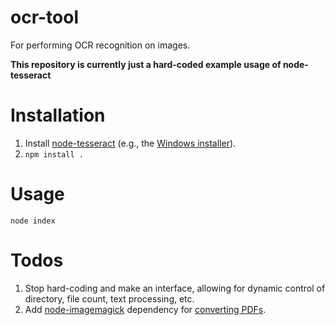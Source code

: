# ocr-tool

For performing OCR recognition on images.

**This repository is currently just a hard-coded example usage of node-tesseract**

# Installation

1. Install [node-tesseract](https://github.com/tesseract-ocr/tesseract) (e.g., the [Windows installer](https://code.google.com/p/tesseract-ocr/downloads/detail?name=tesseract-ocr-setup-3.02.02.exe&can=2&q=)).
1. ```npm install .```

# Usage

`node index`

# Todos

1. Stop hard-coding and make an interface, allowing for dynamic control of directory, file count, text processing, etc.
1. Add [node-imagemagick](https://github.com/yourdeveloper/node-imagemagick) dependency for [converting PDFs](http://kiirani.com/2013/03/22/tesseract-pdf.html).
